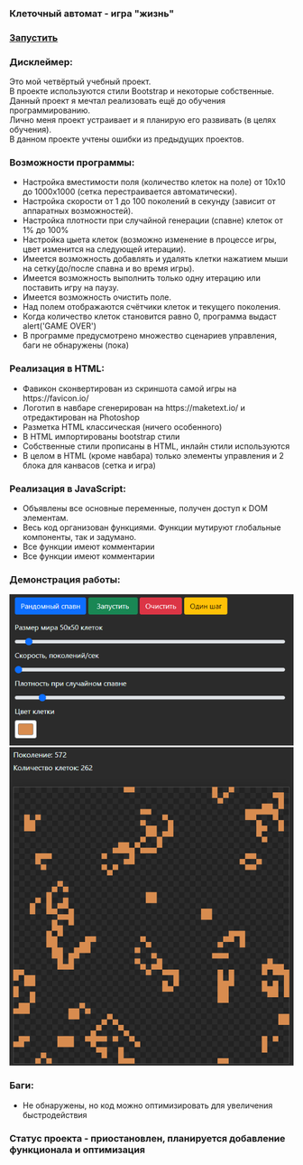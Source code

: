<h3>Клеточный автомат - игра "жизнь"</h3>
<h3><a href="https://igoromashov.github.io/Game-of-Life/index.html">Запустить</a></h3>

<h3>Дисклеймер:</h3>
  Это мой четвёртый учебный проект.<br>
  В проекте используются стили Bootstrap и некоторые собственные.<br>
  Данный проект я мечтал реализовать ещё до обучения программированию.<br>
  Лично меня проект устраивает и я планирую его развивать (в целях обучения).<br>
  В данном проекте учтены ошибки из предыдущих проектов.
  
<h3>Возможности программы:</h3>
<ul>
  <li>Настройка вместимости поля (количество клеток на поле) от 10х10 до 1000х1000 (сетка перестраивается автоматически).</li>
  <li>Настройка скорости от 1 до 100 поколений в секунду (зависит от аппаратных возможностей).</li>
  <li>Настройка плотности при случайной генерации (спавне) клеток от 1% до 100%</li>
  <li>Настройка цыета клеток (возможно изменение в процессе игры, цвет изменится на следующей итерации).</li>
  <li>Имеется возможность добавлять и удалять клетки нажатием мыши на сетку(до/после спавна и во время игры).</li>
  <li>Имеется возможность выполнить только одну итерацию или поставить игру на паузу.</li>
  <li>Имеется возможность очистить поле.</li>
  <li>Над полем отображаются счётчики клеток и текущего поколения.</li>
  <li>Когда количество клеток становится равно 0, программа выдаст alert('GAME OVER')</li>
  <li>В программе предусмотрено множество сценариев управления, баги не обнаружены (пока)</li>
</ul>
  
<h3>Реализация в HTML:</h3>
<ul>
  <li>Фавикон сконвертирован из скриншота самой игры на https://favicon.io/</li>
  <li>Логотип в навбаре сгенерирован на https://maketext.io/ и отредактирован на Photoshop</li>
  <li>Разметка HTML классическая (ничего особенного)</li>
  <li>В HTML импортированы bootstrap стили</li>
  <li>Собственные стили прописаны в HTML, инлайн стили используются</li>
  <li>В целом в HTML (кроме навбара) только элементы управления и 2 блока для канвасов (сетка и игра)</li>
</ul>

<h3>Реализация в JavaScript:</h3>
<ul>
  <li>Объявлены все основные переменные, получен доступ к DOM элементам.</li>
  <li>Весь код организован функциями. Функции мутируют глобальные компоненты, так и задумано.</li>
  <li>Все функции имеют комментарии</li>
  <li>Все функции имеют комментарии</li>
</ul>

<h3>Демонстрация работы:</h3>
<img src="https://github.com/igoromashov/Game-of-Life/blob/master/img/Screenshot_2.png?raw=true" style="wigth: 617px, height: 335px, margin: auto" href="#" />
<img src="https://github.com/igoromashov/Game-of-Life/blob/master/img/Screenshot_1.png?raw=true" style="wigth: 630px, height: 700px, margin: auto" href="#" />
  
<h3>Баги:</h3>
<ul>
  <li>Не обнаружены, но код можно оптимизировать для увеличения быстродействия</li>
</ul>
  
<h3>Статус проекта - приостановлен, планируется добавление функционала и оптимизация</h3>
